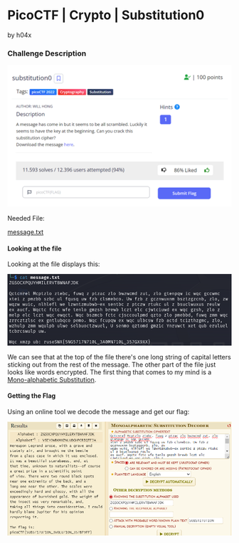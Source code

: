 # PicoCTF | Crypto | Substitution0

by h04x

### Challenge Description 

![](./description.png)

Needed File:

[message.txt](./message.txt)

#### Looking at the file 

Looking at the file displays this:

![](./message.png)

We can see that at the top of the file there's one long string of capital letters sticking out from the rest of the message.
The other part of the file just looks like words encrypted.
The first thing that comes to my mind is a [Mono-alphabetic Substitution](https://www.101computing.net/mono-alphabetic-substitution-cipher/).
 
#### Getting the Flag

Using an online tool we decode the message and get our flag:

![](./flag.png)
